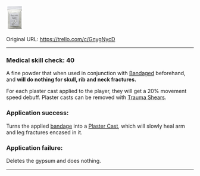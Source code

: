![image (2).png\|200](./Gypsum%20-%20Attachments/6718845db30472d958dd7d00.png)

Original URL: https://trello.com/c/GnygNycD

---

### Medical skill check: 40

A fine powder that when used in conjunction with [Bandaged](../Any%20bodypart/Bandaged.md) beforehand, and **will do nothing for skull, rib and neck fractures.**

For each plaster cast applied to the player, they will get a 20% movement speed debuff. Plaster casts can be removed with [Trauma Shears](Trauma%20Shears.md).

### Application success:

Turns the applied [bandage]([Bandaged](../Any%20bodypart/Bandaged.md) "‌") into a [Plaster Cast](../Extremities/Plaster%20Cast.md), which will slowly heal arm and leg fractures encased in it.

### Application failure:

Deletes the gypsum and does nothing.

---

